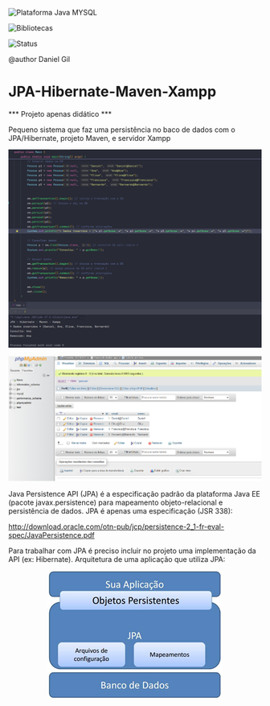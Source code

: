 ![Plataforma Java MYSQL](https://img.shields.io/badge/Platforms-Java-blue) 

![Bibliotecas](https://img.shields.io/badge/Libraries-Maven%2C%20JPA%2C%20Hibernate%2C%20Xampp-6f42c1)
 

![Status](https://img.shields.io/badge/status-estável-brightgreen)

@author Daniel Gil

# JPA-Hibernate-Maven-Xampp

*** Projeto apenas didático ***

Pequeno sistema que faz uma persistência no baco de dados com o JPA/Hibernate, projeto Maven, e servidor Xampp

![MainAOO](src/Sreenshots/Demo.png)

![MainAOO](src/Sreenshots/phpMyAdmin.png)

Java Persistence API (JPA) é a especificação padrão da plataforma Java EE (pacote javax.persistence) para 
mapeamento objeto-relacional e persistência de dados. 
JPA é apenas uma especificação (JSR 338): 

http://download.oracle.com/otn-pub/jcp/persistence-2_1-fr-eval-spec/JavaPersistence.pdf 

Para trabalhar com JPA é preciso incluir no projeto uma implementação da API (ex: Hibernate). 
Arquitetura de uma aplicação que utiliza JPA:

<p align="center">
  <img src="src/Sreenshots/img1.png" alt="MainAOO" />
</p>
